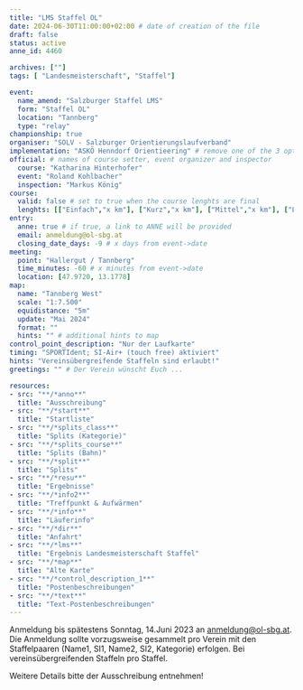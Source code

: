 ```yaml
---
title: "LMS Staffel OL"
date: 2024-06-30T11:00:00+02:00 # date of creation of the file
draft: false
status: active
anne_id: 4460

archives: [""]
tags: [ "Landesmeisterschaft", "Staffel"]

event:
  name_amend: "Salzburger Staffel LMS"
  form: "Staffel OL"
  location: "Tannberg"
  type: "relay"
championship: true
organiser: "SOLV - Salzburger Orientierungslaufverband"
implementation: "ASKÖ Henndorf Orientieering" # remove one of the 3 options
official: # names of course setter, event organizer and inspector
  course: "Katharina Hinterhofer"
  event: "Roland Kohlbacher"
  inspection: "Markus König"
course:
  valid: false # set to true when the course lenghts are final
  lenghts: [["Einfach","x km"], ["Kurz","x km"], ["Mittel","x km"], ["Lang","x km"]]
entry:
  anne: true # if true, a link to ANNE will be provided
  email: anmeldung@ol-sbg.at
  closing_date_days: -9 # x days from event->date
meeting:
  point: "Hallergut / Tannberg"
  time_minutes: -60 # x minutes from event->date
  location: [47.9720, 13.1778]
map:
  name: "Tannberg West"
  scale: "1:7.500"
  equidistance: "5m"
  update: "Mai 2024"
  format: ""
  hints: "" # additional hints to map
control_point_description: "Nur der Laufkarte"
timing: "SPORTIdent; SI-Air+ (touch free) aktiviert"
hints: "Vereinsübergreifende Staffeln sind erlaubt!"
greetings: "" # Der Verein wünscht Euch ...

resources:
- src: "**/*anno**"
  title: "Ausschreibung"
- src: "**/*start**"
  title: "Startliste"
- src: "**/*splits_class**"
  title: "Splits (Kategorie)"
- src: "**/*splits_course**"
  title: "Splits (Bahn)"
- src: "**/*split**"
  title: "Splits"
- src: "**/*resu**"
  title: "Ergebnisse"
- src: "**/*info2**"
  title: "Treffpunkt & Aufwärmen"
- src: "**/*info**"
  title: "Läuferinfo"
- src: "**/*dir**"
  title: "Anfahrt"
- src: "**/*lms**"
  title: "Ergebnis Landesmeisterschaft Staffel"
- src: "**/*map**"
  title: "Alte Karte"
- src: "**/*control_description_1**"
  title: "Postenbeschreibungen"
- src: "**/*text**"
  title: "Text-Postenbeschreibungen"
---
```


Anmeldung bis spätestens Sonntag, 14.Juni 2023 an anmeldung@ol-sbg.at. Die
Anmeldung sollte vorzugsweise gesammelt pro Verein mit den
Staffelpaaren (Name1, SI1, Name2, SI2, Kategorie) erfolgen. Bei
vereinsübergreifenden Staffeln pro Staffel.

Weitere Details bitte der Ausschreibung entnehmen!
